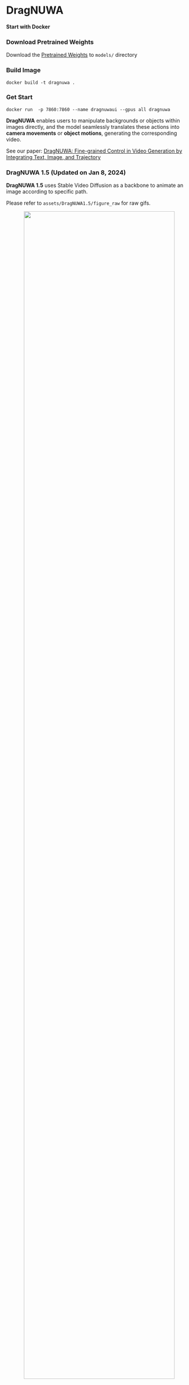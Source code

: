 # DragNUWA

**Start with Docker**
### Download Pretrained Weights
Download the [Pretrained Weights](https://drive.google.com/file/d/1Z4JOley0SJCb35kFF4PCc6N6P1ftfX4i/view) to `models/` directory
### Build Image
```
docker build -t dragnuwa .
```
### Get Start
```
docker run  -p 7860:7860 --name dragnuwaui --gpus all dragnuwa
```



**DragNUWA** enables users to manipulate backgrounds or objects within images directly, and the model seamlessly translates these actions into **camera movements** or **object motions**, generating the corresponding video.

See our paper:   [DragNUWA: Fine-grained Control in Video Generation by Integrating Text, Image, and Trajectory](https://arxiv.org/abs/2308.08089)

### DragNUWA 1.5 (Updated on Jan 8, 2024)

**DragNUWA 1.5** uses Stable Video Diffusion as a backbone to animate an image according to specific path.

Please refer to `assets/DragNUWA1.5/figure_raw` for raw gifs.

<p align="center">  
  <img src="assets/DragNUWA1.5/Figure1.gif" width="90%">  
</p>  

<p align="center">  
  <img src="assets/DragNUWA1.5/Figure2.gif" width="90%">  
</p>  
<p align="center">  
  <img src="assets/DragNUWA1.5/Figure3.gif" width="90%">  
</p>  
<p align="center">  
  <img src="assets/DragNUWA1.5/Figure4.gif" width="90%">  
</p>  

### DragNUWA 1.0 (Original Paper)
 [**DragNUWA 1.0**](https://arxiv.org/abs/2308.08089) utilizes text, images, and trajectory as three essential control factors to facilitate highly controllable video generation from semantic, spatial, and temporal aspects.

<p align="center">  
  <img src="assets/DragNUWA1.0/Figure1.gif" width="90%">  
</p>  
<p align="center">  
  <img src="assets/DragNUWA1.0/Figure2.gif" width="100%">  
</p>  
<p align="center">  
  <img src="assets/DragNUWA1.0/Figure3.gif" width="100%">  
</p>

## Getting Start

### Setting Environment 
```Shell
git clone https://github.com/ProjectNUWA/DragNUWA.git
cd DragNUWA

conda create -n DragNUWA python=3.8
conda activate DragNUWA
pip install -r environment.txt
```

### Download Pretrained Weights
Download the [Pretrained Weights](https://drive.google.com/file/d/1Z4JOley0SJCb35kFF4PCc6N6P1ftfX4i/view) to `models/` directory or directly run `bash models/Download.sh`.

### Drag and Animate!
```Shell
python DragNUWA_demo.py
```
It will launch a gradio demo, and you can drag an image and animate it!

### Acknowledgement
We appreciate the open source of the following projects:
[Stable Video Diffusion](https://github.com/Stability-AI/generative-models) &#8194;
[Hugging Face](https://github.com/huggingface) &#8194;
[UniMatch](https://github.com/autonomousvision/unimatch)&#8194;

### Citation
```bibtex
@article{yin2023dragnuwa,
  title={Dragnuwa: Fine-grained control in video generation by integrating text, image, and trajectory},
  author={Yin, Shengming and Wu, Chenfei and Liang, Jian and Shi, Jie and Li, Houqiang and Ming, Gong and Duan, Nan},
  journal={arXiv preprint arXiv:2308.08089},
  year={2023}
}
```

